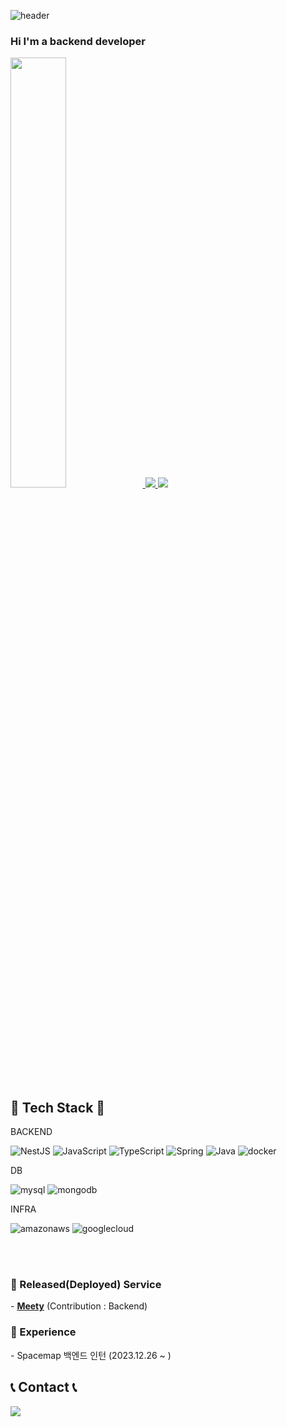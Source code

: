 ![header](https://capsule-render.vercel.app/api?type=transparent&height=150&section=header&text=Park%20Jisun&fontColor=666666&fontSize=80&animation=fadeIn&desc=Teria314&descSize=25&descAlign=68&descAlignY=81)

### Hi I'm a backend developer

<!--
**teria314/teria314** is a ✨ _special_ ✨ repository because its `README.md` (this file) appears on your GitHub profile.

Here are some ideas to get you started:

- 🔭 I’m currently working on ...
- 🌱 I’m currently learning ...
- 👯 I’m looking to collaborate on ...
- 🤔 I’m looking for help with ...
- 💬 Ask me about ...
- 📫 How to reach me: ...
- 😄 Pronouns: ...
- ⚡ Fun fact: ...
-->

<a href="s">
  <img src="https://github-readme-stats.vercel.app/api?username=teria314&theme=nord&show_icons=true" width="42%" />
</a>
<a href="s">
  <img src="https://github-readme-stats.vercel.app/api/top-langs/?username=teria314&layout=compact&theme=nord" />
</a>
<a href="s">
  <img src="https://github-profile-summary-cards.vercel.app/api/cards/profile-details?username=teria314&theme=nord_dark" />
</a>
  
## 🔨 Tech Stack 🔨

BACKEND

![NestJS](https://img.shields.io/badge/NestJS-E0234E.svg?&style=for-the-badge&logo=NestJS&logoColor=white)
![JavaScript](https://img.shields.io/badge/JavaScript-F7DF1E.svg?&style=for-the-badge&logo=JavaScript&logoColor=white)
![TypeScript](https://img.shields.io/badge/TypeScript-3178C6.svg?&style=for-the-badge&logo=TypeScript&logoColor=white)
![Spring](https://img.shields.io/badge/Spring-6DB33F.svg?&style=for-the-badge&logo=Spring&logoColor=white)
![Java](https://img.shields.io/badge/Java-007396.svg?&style=for-the-badge&logo=Java&logoColor=white)
![docker](https://img.shields.io/badge/docker-2496ED.svg?&style=for-the-badge&logo=docker&logoColor=white)


DB

![mysql](https://img.shields.io/badge/mysql-4479A1.svg?&style=for-the-badge&logo=mysql&logoColor=white)
![mongodb](https://img.shields.io/badge/mongodb-47A2481.svg?&style=for-the-badge&logo=mongodb&logoColor=white)

INFRA

![amazonaws](https://img.shields.io/badge/AWS-232F3E.svg?&style=for-the-badge&logo=amazonaws&logoColor=white)
![googlecloud](https://img.shields.io/badge/googlecloud-4285F4.svg?&style=for-the-badge&logo=googlecloud&logoColor=white)


</br>
</br>

<h3 align="left">💫 Released(Deployed) Service</h3>
- <a href="http://meety.site/"><b>Meety</b></a> (Contribution : Backend)
<br/>

<h3 align="left">🏃 Experience</h3>
- Spacemap 백엔드 인턴 (2023.12.26 ~ )

## 📞 Contact 📞

<a href="mailto:bacteria3141592@gmail.com">
  <img src="https://img.shields.io/badge/Gmail-EA4335?style=for-the-badge&logo=Gmail&logoColor=white"> 
</a>

</br>
